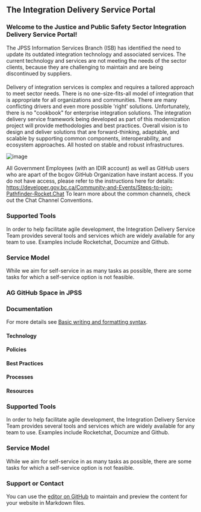 ## The Integration Delivery Service Portal

### Welcome to the Justice and Public Safety Sector Integration Delivery Service Portal!
The JPSS Information Services Branch (ISB) has identified the need to update its outdated integration technology and associated services. The current technology and services are not meeting the needs of the sector clients, because they are challenging to maintain and are being discontinued by suppliers. 
####
Delivery of integration services is complex and requires a tailored approach to meet sector needs. There is no one-size-fits-all model of integration that is appropriate for all organizations and communities. 
There are many conflicting drivers and even more possible 'right' solutions. Unfortunately, there is no "cookbook" for enterprise integration solutions. The integration delivery service framework being developed as part of this modernization project will provide methodologies and best practices.
Overall vision is to design and deliver solutions that are forward-thinking, adaptable, and scalable by supporting common components, interoperability, and ecosystem approaches. All hosted on stable and robust infrastructures.

![image](/docs/images/welcome.png)


All Government Employees (with an IDIR account) as well as GitHub users who are apart of the bcgov GitHub Organization have instant access. If you do not have access, please refer to the instructions here for details: https://developer.gov.bc.ca/Community-and-Events/Steps-to-join-Pathfinder-Rocket.Chat
To learn more about the common channels, check out the Chat Channel Conventions. 

### Supported Tools

In order to help facilitate agile development, the Integration Delivery Service Team provides several tools and services which are widely available for any team to use. Examples include Rocketchat, Documize and Github.

### Service Model

While we aim for self-service in as many tasks as possible, there are some tasks for which a self-service option is not feasible.

### AG GitHub Space in JPSS

### Documentation
For more details see [Basic writing and formatting syntax](https://docs.github.com/en/github/writing-on-github/getting-started-with-writing-and-formatting-on-github/basic-writing-and-formatting-syntax).
#### Technology
#### Policies
#### Best Practices
#### Processes
#### Resources

### Supported Tools

In order to help facilitate agile development, the Integration Delivery Service Team provides several tools and services which are widely available for any team to use. Examples include Rocketchat, Documize and Github.

### Service Model

While we aim for self-service in as many tasks as possible, there are some tasks for which a self-service option is not feasible.

### Support or Contact

You can use the [editor on GitHub](https://github.com/vesselofgold/integrations.github.io/edit/gh-pages/index.md) to maintain and preview the content for your website in Markdown files.
